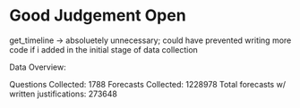 # Good Judgement Open 

get_timeline -> absoluetely unnecessary; could have prevented writing more code if i added in the initial stage of data collection


Data Overview:

Questions Collected: 1788 
Forecasts Collected: 1228978
Total forecasts w/ written justifications: 273648
